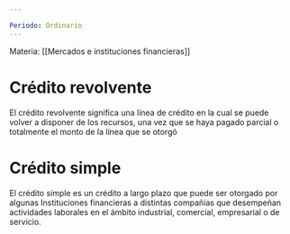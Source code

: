 ```yaml
---

Periodo: Ordinario
---
```

Materia: [[Mercados e instituciones financieras]]

# Crédito revolvente 
El crédito revolvente significa una línea de crédito en la cual se puede volver a disponer de los recursos, una vez que se haya pagado parcial o totalmente el monto de la línea que se otorgó 

# Crédito simple 
El crédito simple es un crédito a largo plazo que puede ser otorgado por algunas Instituciones financieras a distintas compañías que desempeñan actividades laborales en el ámbito industrial, comercial, empresarial o de servicio. 

